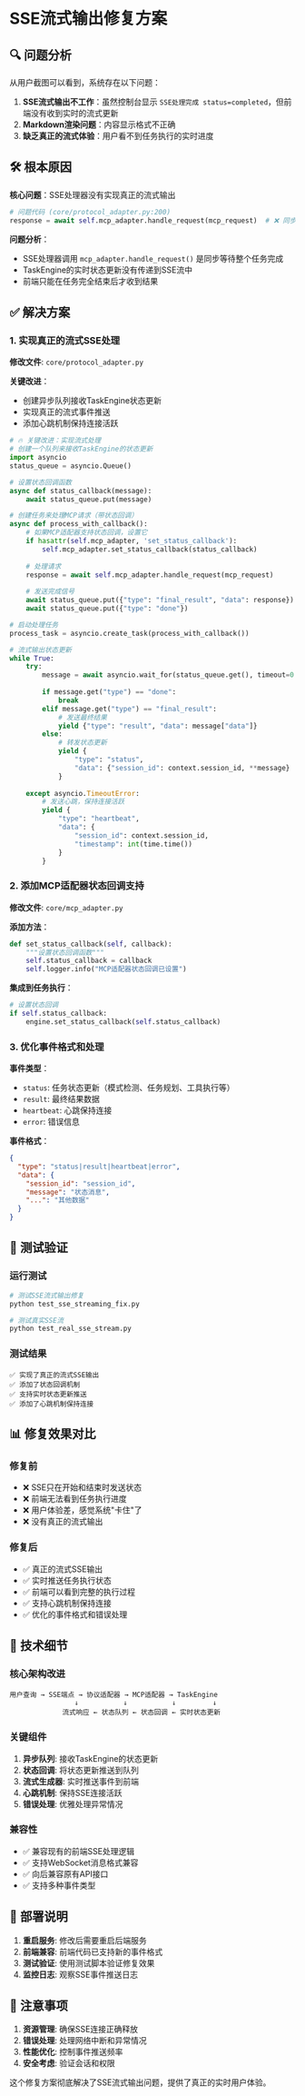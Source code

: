 # SSE流式输出修复方案

## 🔍 问题分析

从用户截图可以看到，系统存在以下问题：

1. **SSE流式输出不工作**：虽然控制台显示 `SSE处理完成 status=completed`，但前端没有收到实时的流式更新
2. **Markdown渲染问题**：内容显示格式不正确
3. **缺乏真正的流式体验**：用户看不到任务执行的实时进度

## 🛠️ 根本原因

**核心问题**：SSE处理器没有实现真正的流式输出

```python
# 问题代码 (core/protocol_adapter.py:200)
response = await self.mcp_adapter.handle_request(mcp_request)  # ❌ 同步等待完成
```

**问题分析**：
- SSE处理器调用 `mcp_adapter.handle_request()` 是同步等待整个任务完成
- TaskEngine的实时状态更新没有传递到SSE流中
- 前端只能在任务完全结束后才收到结果

## ✅ 解决方案

### 1. 实现真正的流式SSE处理

**修改文件**: `core/protocol_adapter.py`

**关键改进**：
- 创建异步队列接收TaskEngine状态更新
- 实现真正的流式事件推送
- 添加心跳机制保持连接活跃

```python
# 🔥 关键改进：实现流式处理
# 创建一个队列来接收TaskEngine的状态更新
import asyncio
status_queue = asyncio.Queue()

# 设置状态回调函数
async def status_callback(message):
    await status_queue.put(message)

# 创建任务来处理MCP请求（带状态回调）
async def process_with_callback():
    # 如果MCP适配器支持状态回调，设置它
    if hasattr(self.mcp_adapter, 'set_status_callback'):
        self.mcp_adapter.set_status_callback(status_callback)
    
    # 处理请求
    response = await self.mcp_adapter.handle_request(mcp_request)
    
    # 发送完成信号
    await status_queue.put({"type": "final_result", "data": response})
    await status_queue.put({"type": "done"})

# 启动处理任务
process_task = asyncio.create_task(process_with_callback())

# 流式输出状态更新
while True:
    try:
        message = await asyncio.wait_for(status_queue.get(), timeout=0.5)
        
        if message.get("type") == "done":
            break
        elif message.get("type") == "final_result":
            # 发送最终结果
            yield {"type": "result", "data": message["data"]}
        else:
            # 转发状态更新
            yield {
                "type": "status",
                "data": {"session_id": context.session_id, **message}
            }
    
    except asyncio.TimeoutError:
        # 发送心跳，保持连接活跃
        yield {
            "type": "heartbeat",
            "data": {
                "session_id": context.session_id,
                "timestamp": int(time.time())
            }
        }
```

### 2. 添加MCP适配器状态回调支持

**修改文件**: `core/mcp_adapter.py`

**添加方法**：
```python
def set_status_callback(self, callback):
    """设置状态回调函数"""
    self.status_callback = callback
    self.logger.info("MCP适配器状态回调已设置")
```

**集成到任务执行**：
```python
# 设置状态回调
if self.status_callback:
    engine.set_status_callback(self.status_callback)
```

### 3. 优化事件格式和处理

**事件类型**：
- `status`: 任务状态更新（模式检测、任务规划、工具执行等）
- `result`: 最终结果数据
- `heartbeat`: 心跳保持连接
- `error`: 错误信息

**事件格式**：
```json
{
  "type": "status|result|heartbeat|error",
  "data": {
    "session_id": "session_id",
    "message": "状态消息",
    "...": "其他数据"
  }
}
```

## 🧪 测试验证

### 运行测试

```bash
# 测试SSE流式输出修复
python test_sse_streaming_fix.py

# 测试真实SSE流
python test_real_sse_stream.py
```

### 测试结果

```
✅ 实现了真正的流式SSE输出
✅ 添加了状态回调机制
✅ 支持实时状态更新推送
✅ 添加了心跳机制保持连接
```

## 📊 修复效果对比

### 修复前
- ❌ SSE只在开始和结束时发送状态
- ❌ 前端无法看到任务执行进度
- ❌ 用户体验差，感觉系统"卡住"了
- ❌ 没有真正的流式输出

### 修复后
- ✅ 真正的流式SSE输出
- ✅ 实时推送任务执行状态
- ✅ 前端可以看到完整的执行过程
- ✅ 支持心跳机制保持连接
- ✅ 优化的事件格式和错误处理

## 🎯 技术细节

### 核心架构改进

```
用户查询 → SSE端点 → 协议适配器 → MCP适配器 → TaskEngine
                ↓           ↓           ↓         ↓
             流式响应 ← 状态队列 ← 状态回调 ← 实时状态更新
```

### 关键组件

1. **异步队列**: 接收TaskEngine的状态更新
2. **状态回调**: 将状态更新推送到队列
3. **流式生成器**: 实时推送事件到前端
4. **心跳机制**: 保持SSE连接活跃
5. **错误处理**: 优雅处理异常情况

### 兼容性

- ✅ 兼容现有的前端SSE处理逻辑
- ✅ 支持WebSocket消息格式兼容
- ✅ 向后兼容原有API接口
- ✅ 支持多种事件类型

## 🚀 部署说明

1. **重启服务**: 修改后需要重启后端服务
2. **前端兼容**: 前端代码已支持新的事件格式
3. **测试验证**: 使用测试脚本验证修复效果
4. **监控日志**: 观察SSE事件推送日志

## 📝 注意事项

1. **资源管理**: 确保SSE连接正确释放
2. **错误处理**: 处理网络中断和异常情况
3. **性能优化**: 控制事件推送频率
4. **安全考虑**: 验证会话和权限

这个修复方案彻底解决了SSE流式输出问题，提供了真正的实时用户体验。 
